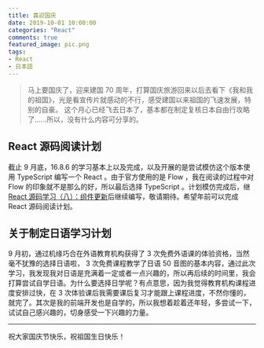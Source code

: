 ```yaml
---
title: 喜迎国庆
date: 2019-10-01 10:00:00
categories: "React"
comments: true
featured_image: pic.png
tags:
- React
- 日本語
---
```


<!-- no node -->

<!-- more -->

> 马上要国庆了，迎来建国 70 周年，打算国庆旅游回来以后去看下《我和我的祖国》，光是看宣传片就感动的不行，感受建国以来祖国的飞速发展，特别的自豪。
> 这个月心已经飞去日本了，基本都在制定复核日本自由行攻略了……所以，没有什么内容可分享的。

## React 源码阅读计划

截止 9 月底，16.8.6 的学习基本上以及完成，以及开展的是尝试模仿这个版本使用 TypeScript 编写一个 React 。由于官方使用的是 Flow ，我在阅读的过程中对 Flow 的印象就不是那么的好，所以最后选择 TypeScript 。计划模仿完成后，继[React 源码学习（八）：组件更新](https://zongzi531.com/2019/04/08/LSC-React-08/)后继续编写，敬请期待。希望年前可以完成 React 源码阅读计划。

## 关于制定日语学习计划

9 月初，通过机缘巧合在外语教育机构获得了 3 次免费外语课的体验资格，当然毫不犹豫的选择日语啦， 3 次免费课程教学了日语 50 音图的基本内容，通过此次学习，我发现我对日语是充满着一定或者一点兴趣的，所以再后续的时间里，我会打算尝试自学日语。为什么要选择日学呢？有点意思，因为我觉得教育机构课程进度安排过快，在 3 次体验课后我需要课后复习才能跟上课程进度，不然你懂的，就完了。其次是我的前端开发也是自学的，所以我想着趁着还年轻，多尝试一下，试试自己感兴趣的，切身感受一下兴趣的力量。

---

祝大家国庆节快乐，祝祖国生日快乐！
